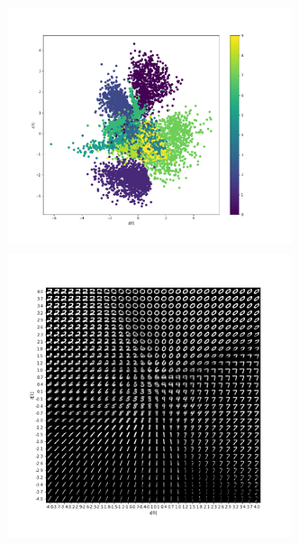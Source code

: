 ![clustering](https://github.com/Murali81/Variational_Auto_Encoder/blob/master/vae_mlp/vae_mean.png)

![images_with_z](https://github.com/Murali81/Variational_Auto_Encoder/blob/master/vae_mlp/digits_over_latent.png)
